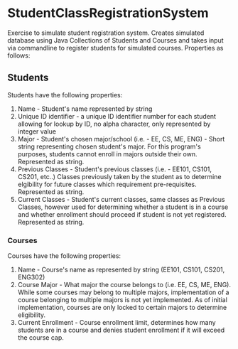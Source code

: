 # StudentClassRegistrationSystem #
Exercise to simulate student registration system. Creates simulated database using Java Collections of Students and Courses and takes input via commandline to register students for simulated courses. Properties as follows:

## Students ##
Students have the following properties:
1. Name - Student's name represented by string
2. Unique ID identifier -  a unique ID identifier number for each student allowing for lookup by ID, no alpha character, only represented by integer value
3. Major - Student's chosen major/school (i.e. - EE, CS, ME, ENG) - Short string representing chosen student's major. For this program's purposes, students cannot enroll in majors outside their own. Represented as string.
4. Previous Classes - Student's previous classes (i.e. - EE101, CS101, CS201, etc..)  Classes previously taken by the student as to determine elgibility for future classes which requirement pre-requisites. Represented as string.
5. Current Classes - Student's current classes, same classes as Previous Classes, however used for determining whether a student is in a course and whether enrollment should proceed if student is not yet registered. Represented as string.

### Courses ###
Courses have the following properties:
1. Name - Course's name as represented by string (EE101, CS101, CS201, ENG302)
2. Course Major - What major the course belongs to (i.e. EE, CS, ME, ENG). While some courses may belong to multiple majors, implementation of a course belonging to multiple majors is not yet implemented. As of initial implementation, courses are only locked to certain majors to determine eligibility.
3. Current Enrollment - Course enrollment limit, determines how many students are in a course and denies student enrollment if it will exceed the course cap.
